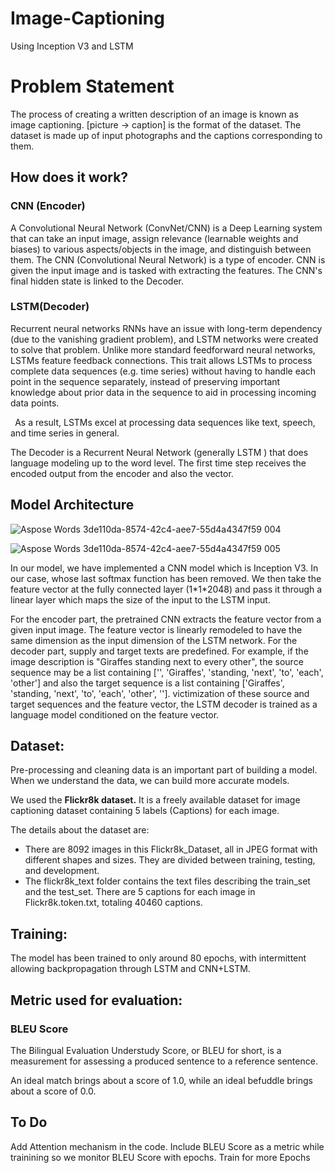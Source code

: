 # Image-Captioning
Using Inception V3 and LSTM

# **Problem Statement**
The process of creating a written description of an image is known as image captioning. [picture → caption] is the format of the dataset. The dataset is made up of input photographs and the captions corresponding to them.
## **How does it work?**
### **CNN (Encoder)**
A Convolutional Neural Network (ConvNet/CNN) is a Deep Learning system that can take an input image, assign relevance (learnable weights and biases) to various aspects/objects in the image, and distinguish between them. The CNN (Convolutional Neural Network) is a type of encoder. CNN is given the input image and is tasked with extracting the features. The CNN's final hidden state is linked to the Decoder.
### **LSTM(Decoder)**
Recurrent neural networks RNNs have an issue with long-term dependency (due to the vanishing gradient problem), and LSTM networks were created to solve that problem. Unlike more standard feedforward neural networks, LSTMs feature feedback connections. This trait allows LSTMs to process complete data sequences (e.g. time series) without having to handle each point in the sequence separately, instead of preserving important knowledge about prior data in the sequence to aid in processing incoming data points.

` `As a result, LSTMs excel at processing data sequences like text, speech, and time series in general.

The Decoder is a Recurrent Neural Network (generally LSTM ) that does language modeling up to the word level. The first time step receives the encoded output from the encoder and also the <START> vector.
## **Model Architecture**

  ![Aspose Words 3de110da-8574-42c4-aee7-55d4a4347f59 004](https://user-images.githubusercontent.com/54477816/146561120-9b896d3e-3cb4-41df-a823-e294ed75b71b.png)

 ![Aspose Words 3de110da-8574-42c4-aee7-55d4a4347f59 005](https://user-images.githubusercontent.com/54477816/146561124-be92c286-1076-4b0c-945b-ec1b0ba81679.png)

In our model, we have implemented a CNN model which is Inception V3.
In our case, whose last softmax function has been removed.
We then take the feature vector at the fully connected layer (1\*1\*2048) and pass it through a linear layer which maps the size of the input to the LSTM input.

For the encoder part, the pretrained CNN extracts the feature vector from a given input image. The feature vector is linearly remodeled to have the same dimension as the input dimension of the LSTM network. For the decoder part, supply and target texts are predefined. For example, if the image description is "Giraffes standing next to every other", the source sequence may be a list containing ['<start>', 'Giraffes', 'standing, 'next', 'to', 'each', 'other'] and also the target sequence is a list containing ['Giraffes', 'standing, 'next', 'to', 'each', 'other', '<end>']. victimization of these source and target sequences and the feature vector, the LSTM decoder is trained as a language model conditioned on the feature vector.

## **Dataset:** 
Pre-processing and cleaning data is an important part of building a model. When we understand the data, we can build more accurate models.

We used the **Flickr8k dataset.** It is a freely available dataset for image captioning dataset containing 5 labels (Captions) for each image.

The details about the dataset are:

- There are 8092 images in this Flickr8k\_Dataset, all in JPEG format with different shapes and sizes. They are divided between training, testing, and development.
- The flickr8k\_text folder contains the text files describing the train\_set and the test\_set. There are 5 captions for each image in Flickr8k.token.txt, totaling 40460 captions.
## **Training:**
The model has been trained to only around 80 epochs, with intermittent allowing backpropagation through LSTM  and CNN+LSTM. 
## **Metric used for evaluation:**
### **BLEU Score**
The Bilingual Evaluation Understudy Score, or BLEU for short, is a measurement for assessing a produced sentence to a reference sentence. 

An ideal match brings about a score of 1.0, while an ideal befuddle brings about a score of 0.0.
## **To Do**
  Add Attention mechanism in the code.
  Include BLEU Score as a metric while trainining so we monitor BLEU Score with epochs.
  Train for more Epochs
